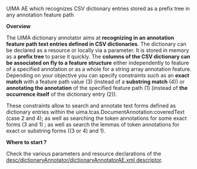 UIMA AE which recognizes CSV dictionary entries stored as a prefix tree in any annotation feature path

**Overview**

The UIMA dictionary annotator aims at **recognizing in an annotation feature path text entries defined in CSV dictionaries**.
The dictionary can be declared as a resource or locally via a parameter.
It is stored in memory as a **prefix tree** to parse it quickly.
The **columns of the CSV dictionary can be associated on fly to a feature structure** either independently to feature of a specified annotation or as a whole for a string array annotation feature.
Depending on your objective you can specify constraints such as an **exact match** with a feature path value (3) (instead of a **substring match** (4)) or **annotating the annotation** of the specified feature path (1) (instead of **the occurrence itself** of the dictionary entry (2)).

These constraints allow to search and annotate text forms defined as dictionary entries within the uima.tcas.DocumentAnnotation:coveredText (case 2 and 4); as well as searching the token annotations for some exact forms (3 and 1) ; as well as search the lemmas of token annotations for exact or substring forms ((3 or 4) and 1).


**Where to start ?**

Check the various parameters and resource declarations of the [desc/dictionaryAnnotator/dictionaryAnnotatorAE.xml descriptor](https://code.google.com/p/uima-dictionary-annotator/source/browse/trunk/desc/dictionaryAnnotator/dictionaryAnnotatorAE.xml).